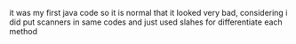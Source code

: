 it was my first java code so it is normal that it looked very bad, considering i did put scanners in same codes and just used slahes for differentiate each method
